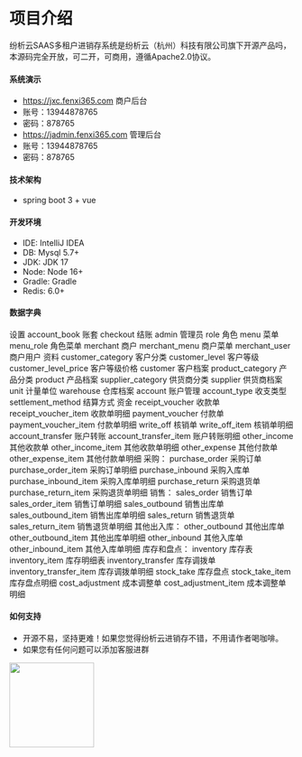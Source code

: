 # 项目介绍
纷析云SAAS多租户进销存系统是纷析云（杭州）科技有限公司旗下开源产品吗，本源码完全开放，可二开，可商用，遵循Apache2.0协议。


#### 系统演示
- https://jxc.fenxi365.com  商户后台
- 账号：13944878765
- 密码：878765
- https://jadmin.fenxi365.com  管理后台
- 账号：13944878765
- 密码：878765

#### 技术架构

- spring boot 3 + vue

#### 开发环境

- IDE: IntelliJ IDEA
- DB: Mysql 5.7+
- JDK: JDK 17
- Node: Node 16+
- Gradle: Gradle
- Redis: 6.0+

#### 数据字典
设置
account_book                账套
checkout                    结账
admin                       管理员
role                        角色
menu                        菜单
menu_role                   角色菜单
merchant                    商户
merchant_menu               商户菜单
merchant_user               商户用户
资料
customer_category           客户分类
customer_level              客户等级
customer_level_price        客户等级价格
customer                    客户档案
product_category            产品分类
product                     产品档案
supplier_category           供货商分类
supplier                    供货商档案
unit                        计量单位
warehouse                   仓库档案
account                     账户管理
account_type                收支类型
settlement_method           结算方式
资金
receipt_voucher             收款单
receipt_voucher_item        收款单明细
payment_voucher             付款单
payment_voucher_item        付款单明细
write_off                   核销单
write_off_item              核销单明细
account_transfer            账户转账
account_transfer_item       账户转账明细
other_income                其他收款单
other_income_item           其他收款单明细
other_expense               其他付款单
other_expense_item          其他付款单明细
采购：
purchase_order              采购订单
purchase_order_item         采购订单明细
purchase_inbound            采购入库单
purchase_inbound_item       采购入库单明细
purchase_return             采购退货单
purchase_return_item        采购退货单明细
销售：
sales_order                 销售订单
sales_order_item            销售订单明细
sales_outbound              销售出库单
sales_outbound_item         销售出库单明细
sales_return                销售退货单
sales_return_item           销售退货单明细
其他出入库：
other_outbound              其他出库单
other_outbound_item         其他出库单明细
other_inbound               其他入库单
other_inbound_item          其他入库单明细
库存和盘点：
inventory                   库存表
inventory_item              库存明细表
inventory_transfer          库存调拨单
inventory_transfer_item     库存调拨单明细
stock_take                  库存盘点
stock_take_item             库存盘点明细
cost_adjustment             成本调整单
cost_adjustment_item        成本调整单明细


#### 如何支持
- 开源不易，坚持更难！如果您觉得纷析云进销存不错，不用请作者喝咖啡。
- 如果您有任何问题可以添加客服进群
<img src="https://f3.fenxi365.com/api/assets/logo/4d6614c2-4384-487f-ba73-d8a4439f2033.png" height="150px" width="150px"/>

